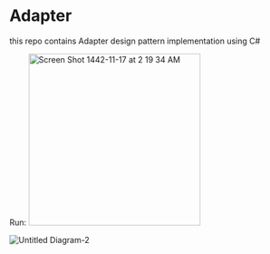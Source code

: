# Adapter
this repo contains Adapter design pattern implementation using C#

Run:
<img width="303" alt="Screen Shot 1442-11-17 at 2 19 34 AM" src="https://user-images.githubusercontent.com/82446110/123528174-341fec80-d6ee-11eb-9618-8fdf88fa1ef2.png">

![Untitled Diagram-2](https://user-images.githubusercontent.com/82446110/123527910-1c476900-d6ec-11eb-901f-399d98e276ba.png)
